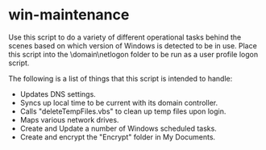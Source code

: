win-maintenance
===============

Use this script to do a variety of different operational tasks behind the
scenes based on which version of Windows is detected to be in use.  Place this
script into the \\domain\netlogon folder to be run as a user profile logon
script.

The following is a list of things that this script is intended to handle:

* Updates DNS settings.
* Syncs up local time to be current with its domain controller.
* Calls "deleteTempFiles.vbs" to clean up temp files upon login.
* Maps various network drives.
* Create and Update a number of Windows scheduled tasks.
* Create and encrypt the "Encrypt" folder in My Documents.
